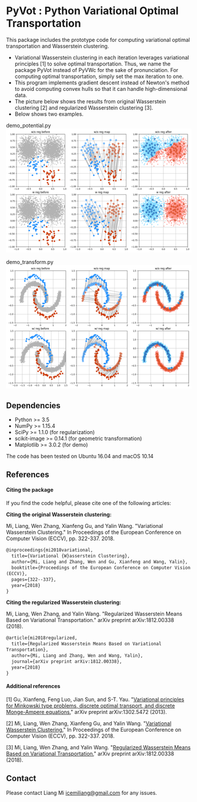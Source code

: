# PyVot : Python Variational Optimal Transportation
This package includes the prototype code for computing variational optimal transportation and Wasserstein clustering.

* Variational Wasserstein clustering in each iteration leverages variational principles [1] to solve optimal transportation. Thus, we name the package PyVot instead of PyVWc for the sake of pronunciation. For computing optimal transportation, simply set the max iteration to one.
* This program implements gradient descent instead of Newton's method to avoid computing convex hulls so that it can handle high-dimensional data. 
* The picture below shows the results from original Wasserstein clustering [2] and regularized Wasserstein clustering [3].
* Below shows two examples.

demo_potential.py
![alt text](data/rwm_potential.png?raw=true)

demo_transform.py
![alt text](data/rwm_transform.png?raw=true)

## Dependencies
* Python >= 3.5
* NumPy >= 1.15.4
* SciPy >= 1.1.0 (for regularization)
* scikit-image >= 0.14.1 (for geometric transformation)
* Matplotlib >= 3.0.2 (for demo)

The code has been tested on Ubuntu 16.04 and macOS 10.14

## References
#### Citing the package

If you find the code helpful, please cite one of the following articles:

**Citing the original Wasserstein clustering:**

Mi, Liang, Wen Zhang, Xianfeng Gu, and Yalin Wang. "Variational Wasserstein Clustering." In Proceedings of the European Conference on Computer Vision (ECCV), pp. 322-337. 2018.
```
@inproceedings{mi2018variational,
  title={Variational {W}asserstein Clustering},
  author={Mi, Liang and Zhang, Wen and Gu, Xianfeng and Wang, Yalin},
  booktitle={Proceedings of the European Conference on Computer Vision (ECCV)},
  pages={322--337},
  year={2018}
}
```

**Citing the regularized Wasserstein clustering:**

Mi, Liang, Wen Zhang, and Yalin Wang. "Regularized Wasserstein Means Based on Variational Transportation." arXiv preprint arXiv:1812.00338 (2018).
```
@article{mi2018regularized,
  title={Regularized Wasserstein Means Based on Variational Transportation},
  author={Mi, Liang and Zhang, Wen and Wang, Yalin},
  journal={arXiv preprint arXiv:1812.00338},
  year={2018}
}
```

#### Additional references

[1] Gu, Xianfeng, Feng Luo, Jian Sun, and S-T. Yau. "[Variational principles for Minkowski type problems, discrete optimal transport, and discrete Monge-Ampere equations.](https://arxiv.org/abs/1302.5472)" arXiv preprint arXiv:1302.5472 (2013).

[2] Mi, Liang, Wen Zhang, Xianfeng Gu, and Yalin Wang. "[Variational Wasserstein Clustering.](https://arxiv.org/abs/1806.09045)" In Proceedings of the European Conference on Computer Vision (ECCV), pp. 322-337. 2018.

[3] Mi, Liang, Wen Zhang, and Yalin Wang. "[Regularized Wasserstein Means Based on Variational Transportation.](http://arxiv.org/abs/1812.00338)" arXiv preprint arXiv:1812.00338 (2018).

## Contact
Please contact Liang Mi icemiliang@gmail.com for any issues. 
